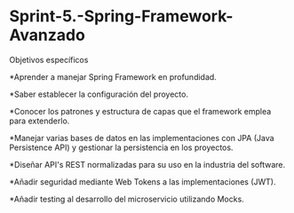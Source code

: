 # Sprint-5.-Spring-Framework-Avanzado

Objetivos específicos

*Aprender a manejar Spring Framework en profundidad.

*Saber establecer la configuración del proyecto.

*Conocer los patrones y estructura de capas que el framework emplea para extenderlo.

*Manejar varias bases de datos en las implementaciones con JPA (Java Persistence API) y gestionar la persistencia en los proyectos.

*Diseñar API's REST normalizadas para su uso en la industria del software.

*Añadir seguridad mediante Web Tokens a las implementaciones (JWT).

*Añadir testing al desarrollo del microservicio utilizando Mocks.

